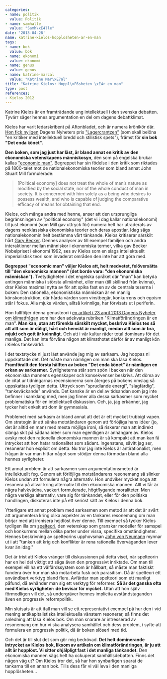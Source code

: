 ```yaml
---
categories:
- name: politik
  value: Politik
- name: samhalle
  value: "Samh\xE4lle"
date: '2013-04-28'
name: katrine-kielos-hopplosheten-ar-en-man
tags:
- name: bok
  value: bok
- name: ekonomi
  value: ekonomi
- name: genus
  value: genus
- name: katrine-marcal
  value: "Katrine Mar\xE7al"
title: "Katrine Kielos: Hoppl\xF6sheten \xE4r en man"
type: post
references:
- Kielos 2012
---
```

Katrine Kielos är en framträdande ung intellektuell i den svenska debatten. Tyvärr säger hennes argumentation en del om dagens debattklimat.

Kielos har varit ledarskribent på Aftonbladet, och är numera krönikör där. [Hon fick nyligen](http://www.dn.se/kultur-noje/katrine-kielos-far-lagercrantzen) Dagens Nyheters pris ["Lagercrantzen"](http://sv.wikipedia.org/wiki/Lagercrantzen) (som skall belöna "en kritiker med intellektuell bredd och stilistisk spets"), främst för **sin bok "Det enda könet"**.

**Den boken, som jag just har läst, är bland annat en kritik av den ekonomiska vetenskapens människosyn**, den som på engelska brukar kallas ["economic man"](http://en.wikipedia.org/wiki/Homo_economicus). Begreppet har sin födelse i den kritik som riktades på 1800-talet mot de nationalekonomiska teorier som bland annat John Stuart Mill formulerade:

> [Political economy] does not treat the whole of man’s nature as modified by the social state, nor of the whole conduct of man in society. It is concerned with him solely as a being who desires to possess wealth, and who is capable of judging the comparative efficacy of means for obtaining that end.

Kielos, och många andra med henne, anser att den ursprungliga begränsningen av "political economy" (det vi i dag kallar nationalekonomi) till just ekonomi (som Mill gav uttryck för) numera helt har utraderats av dagens neoklassiska ekonomiska teorier och deras apostlar. Idag sägs nationalekonomin helt bestämma vårt tänkande. Kielos kritiserar särskilt hårt [Gary Becker](http://en.wikipedia.org/wiki/Gary_Becker). Dennes analyser av till exempel familjen och andra interaktioner mellan människor i ekonomiska termer, vilka gav Becker Nobelpriset i ekonomi 1992, ses av Kielos som en slags intellektuellt imperialistisk teori som invaderat områden den inte har att göra med.

**Begreppet "economic man" väljer Kielos att, helt medvetet, felöversätta till "den ekonomiska mannen" (det borde vara: "den ekonomiska människan").** Tvetydigheten i det engelska språket där "man" kan betyda antingen människa i största allmänhet, eller man (till skillnad från kvinna), drar Kielos maximal nytta av för att spika fast en av de centrala teserna i boken: Den rationella, ekonomistiska människan är en manlig könskonstruktion, där hårda värden som vinstbegär, konkurrens och egoism står i fokus. Alla mjuka värden, alltså kvinnliga, har förvisats ut i periferin.

Hon fullföljer denna genusteori i [en artikel i 23 april 2013 Dagens Nyheter om klimatfrågan](http://www.dn.se/kultur-noje/debatt-essa/klimatforandringen-ar-en-man) som har den adekvata rubriken "Klimatförändringen är en man". **Man kan, utan att förenkla särskilt mycket, beskriva Kielos tes så att allt som är dåligt, hårt och hemskt är manligt, medan allt som är bra, mjukt och gott är kvinnligt.** Och att i vår kultur råder total dominans för det manliga. Det kan inte förvåna någon att klimathotet därför är av manligt kön i Kielos tankevärld.

I det textstycke ni just läst använde jag mig av sarkasm. Jag hoppas ni uppskattade det. Det måste man nämligen om man ska läsa Kielos. **Framförallt den första hälften av boken "Det enda könet" är nämligen en orkan av sarkasmer.** Syrligheterna står som spön i backen när den ekonomiska mannens egenskaper och konsekvenser beskrivs. Att döma av de citat ur tidningarnas recensionerna som återges på bokens omslag så uppskattas tydligen detta. Uttryck som "sprudlande energi", "slagfärdig", "tankeväckande" används. Det kanske är en del av tidsandan som jag inte befinner i samklang med, men jag finner alla dessa sarkasmer som mycket problematiska för en intellektuell diskussion. Och, ja, jag erkänner, jag tycker helt enkelt att dom är gymnasiala.

Problemet med sarkasm är bland annat att det är ett mycket trubbigt vapen. Om strategin är att sänka motståndaren genom att förlöjliga hans idéer (jo, det är alltid en man) med mesta möjliga ironi, så riskerar man att indirekt slänga skit på sådana idéer som man egentligen är anhängare av. Kielos avsky mot den rationella ekonomiska mannen är så kompakt att man kan få intrycket att hon hatar rationalitet som sådant. Ingenstans, såvitt jag ser, resonerar hon explicit om detta. Nu tror jag inte Kielos är antirationalist, men frågan är var man hittar något som stödjer denna förmodan bland alla hennes syrligheter.

Ett annat problem är att sarkasmen som argumentationsmetod är intellektuellt feg. Genom att förlöjliga motståndarens resonemang så slinker Kielos undan att formulera några alternativ. Hon undviker mycket noga att resonera på allvar kring alternativ till den ekonomiska mannen. Allt vi får är några halvkvädna, vackert formulerade, högtflygande moraliteter. Men några verkliga alternativ, vare sig för tänkandet, eller för den politiska handlingen, diskuteras inte på ett seriöst sätt av Kielos i denna bok.

Ytterligare ett annat problem med sarkasmen som metod är att det är svårt att argumentera kring olika aspekter av en tänkares resonemang om man börjar med att ironisera hejdlöst över denne. Till exempel så tycker Kielos tydligen illa om [spelteori](http://sv.wikipedia.org/wiki/Spelteori), den vetenskap som granskar modeller för samspel och konkurrens mellan olika parter under vissa, specifika omständigheter. Hennes beskrivning av spelteorins upphovsman [John von Neumann](http://en.wikipedia.org/wiki/John_von_Neumann) mynnar ut i att "tanken att krig och konflikter är rena rationella överväganden lever kvar än idag."

Det är trist att Kielos vränger till diskussionen på detta viset, när spelteorin har en hel del viktigt att säga även den progressivt inriktade. Om man till exempel vill ha ett välfärdssystem som är hållbart, så måste man faktiskt fundera över hur man ska motarbeta fusk och parasitism. Då är spelteori ett användbart verktyg bland flera. Avfärdar man spelteori som ett manligt påfund, då avhänder man sig ett verktyg för reformer. **Så är det ganska ofta med Kielos syrligheter: de bevisar för mycket.** Utan att hon själv förmodligen vill det, så undergräver hennes implicita avståndstaganden även en progressiv reformpolitik.

Min slutsats är att ifall man vill se ett representativt exempel på hur den i vid mening antikapitalistiska intellektuella vänstern resonerar, så finns det anledning att läsa Kielos bok. Om man snarare är intresserad av resonemang om hur vi ska analysera samhället och dess problem, i syfte att formulera en progressiv politik, då är boken slöseri med tid.

Och det är till slut det som gör mig bedrövad. **Det helt dominerande intrycket av Kielos bok, liksom av artikeln om klimatförändringen, är ju att allt är hopplöst. Vi sitter ohjälpligt fast i det manliga tänkandet.** Den ekonomiska mannen sägs helt ha ockuperat samhällsdebatten. Finns det någon väg ut? Om Kielos tror det, så har hon synbarligen sparat de tankarna till en annan bok. Tills dess får vi väl leva i den manliga hopplösheten...
